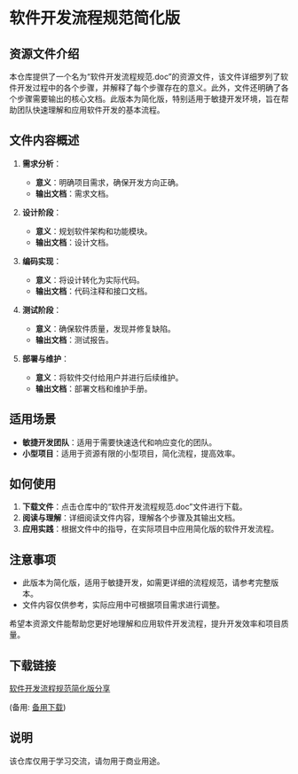 # 软件开发流程规范简化版

## 资源文件介绍

本仓库提供了一个名为“软件开发流程规范.doc”的资源文件，该文件详细罗列了软件开发过程中的各个步骤，并解释了每个步骤存在的意义。此外，文件还明确了各个步骤需要输出的核心文档。此版本为简化版，特别适用于敏捷开发环境，旨在帮助团队快速理解和应用软件开发的基本流程。

## 文件内容概述

1. **需求分析**：
   - **意义**：明确项目需求，确保开发方向正确。
   - **输出文档**：需求文档。

2. **设计阶段**：
   - **意义**：规划软件架构和功能模块。
   - **输出文档**：设计文档。

3. **编码实现**：
   - **意义**：将设计转化为实际代码。
   - **输出文档**：代码注释和接口文档。

4. **测试阶段**：
   - **意义**：确保软件质量，发现并修复缺陷。
   - **输出文档**：测试报告。

5. **部署与维护**：
   - **意义**：将软件交付给用户并进行后续维护。
   - **输出文档**：部署文档和维护手册。

## 适用场景

- **敏捷开发团队**：适用于需要快速迭代和响应变化的团队。
- **小型项目**：适用于资源有限的小型项目，简化流程，提高效率。

## 如何使用

1. **下载文件**：点击仓库中的“软件开发流程规范.doc”文件进行下载。
2. **阅读与理解**：详细阅读文件内容，理解各个步骤及其输出文档。
3. **应用实践**：根据文件中的指导，在实际项目中应用简化版的软件开发流程。

## 注意事项

- 此版本为简化版，适用于敏捷开发，如需更详细的流程规范，请参考完整版本。
- 文件内容仅供参考，实际应用中可根据项目需求进行调整。

希望本资源文件能帮助您更好地理解和应用软件开发流程，提升开发效率和项目质量。

## 下载链接
[软件开发流程规范简化版分享](https://pan.quark.cn/s/85ff4f8bc304) 

(备用: [备用下载](https://pan.baidu.com/s/1YMZCUnBFdbQ2QVV5Lj8ofw?pwd=1234))

## 说明

该仓库仅用于学习交流，请勿用于商业用途。
